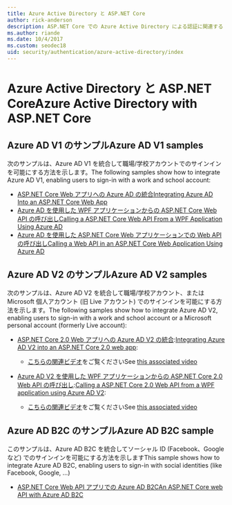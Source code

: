 ```yaml
---
title: Azure Active Directory と ASP.NET Core
author: rick-anderson
description: ASP.NET Core での Azure Active Directory による認証に関連するトピックについて説明します。
ms.author: riande
ms.date: 10/4/2017
ms.custom: seodec18
uid: security/authentication/azure-active-directory/index
---
```

# <a name="azure-active-directory-with-aspnet-core"></a><span data-ttu-id="2b570-103">Azure Active Directory と ASP.NET Core</span><span class="sxs-lookup"><span data-stu-id="2b570-103">Azure Active Directory with ASP.NET Core</span></span>

## <a name="azure-ad-v1-samples"></a><span data-ttu-id="2b570-104">Azure AD V1 のサンプル</span><span class="sxs-lookup"><span data-stu-id="2b570-104">Azure AD V1 samples</span></span>

<span data-ttu-id="2b570-105">次のサンプルは、Azure AD V1 を統合して職場/学校アカウントでのサインインを可能にする方法を示します。</span><span class="sxs-lookup"><span data-stu-id="2b570-105">The following samples show how to integrate Azure AD V1, enabling users to sign-in with a work and school account:</span></span>
* [<span data-ttu-id="2b570-106">ASP.NET Core Web アプリへの Azure AD の統合</span><span class="sxs-lookup"><span data-stu-id="2b570-106">Integrating Azure AD Into an ASP.NET Core Web App</span></span>](https://azure.microsoft.com/documentation/samples/active-directory-dotnet-webapp-openidconnect-aspnetcore/)
* [<span data-ttu-id="2b570-107">Azure AD を使用した WPF アプリケーションからの ASP.NET Core Web API の呼び出し</span><span class="sxs-lookup"><span data-stu-id="2b570-107">Calling a ASP.NET Core Web API From a WPF Application Using Azure AD</span></span>](https://azure.microsoft.com/documentation/samples/active-directory-dotnet-native-aspnetcore/)
* [<span data-ttu-id="2b570-108">Azure AD を使用した ASP.NET Core Web アプリケーションでの Web API の呼び出し</span><span class="sxs-lookup"><span data-stu-id="2b570-108">Calling a Web API in an ASP.NET Core Web Application Using Azure AD</span></span>](https://azure.microsoft.com/documentation/samples/active-directory-dotnet-webapp-webapi-openidconnect-aspnetcore/)

## <a name="azure-ad-v2-samples"></a><span data-ttu-id="2b570-109">Azure AD V2 のサンプル</span><span class="sxs-lookup"><span data-stu-id="2b570-109">Azure AD V2 samples</span></span>

<span data-ttu-id="2b570-110">次のサンプルは、Azure AD V2 を統合して職場/学校アカウント、または Microsoft 個人アカウント (旧 Live アカウント) でのサインインを可能にする方法を示します。</span><span class="sxs-lookup"><span data-stu-id="2b570-110">The following samples show how to integrate Azure AD V2, enabling users to sign-in with a work and school account or a Microsoft personal account (formerly Live account):</span></span>
* <span data-ttu-id="2b570-111">[ASP.NET Core 2.0 Web アプリへの Azure AD V2 の統合](https://github.com/Azure-Samples/active-directory-aspnetcore-webapp-openidconnect-v2):</span><span class="sxs-lookup"><span data-stu-id="2b570-111">[Integrating Azure AD V2 into an ASP.NET Core 2.0 web app](https://github.com/Azure-Samples/active-directory-aspnetcore-webapp-openidconnect-v2):</span></span> 
  * <span data-ttu-id="2b570-112">[こちらの関連ビデオ](https://channel9.msdn.com/Events/Build/2018/THR5001)をご覧ください</span><span class="sxs-lookup"><span data-stu-id="2b570-112">See [this associated video](https://channel9.msdn.com/Events/Build/2018/THR5001)</span></span> 

* <span data-ttu-id="2b570-113">[Azure AD V2 を使用した WPF アプリケーションからの ASP.NET Core 2.0 Web API の呼び出し](https://github.com/azure-samples/active-directory-dotnet-native-aspnetcore-v2):</span><span class="sxs-lookup"><span data-stu-id="2b570-113">[Calling a ASP.NET Core 2.0 Web API from a WPF application using Azure AD V2](https://github.com/azure-samples/active-directory-dotnet-native-aspnetcore-v2):</span></span> 
  * <span data-ttu-id="2b570-114">[こちらの関連ビデオ](https://channel9.msdn.com/Events/Build/2018/THR5000)をご覧ください</span><span class="sxs-lookup"><span data-stu-id="2b570-114">See [this associated video](https://channel9.msdn.com/Events/Build/2018/THR5000)</span></span>

## <a name="azure-ad-b2c-sample"></a><span data-ttu-id="2b570-115">Azure AD B2C のサンプル</span><span class="sxs-lookup"><span data-stu-id="2b570-115">Azure AD B2C sample</span></span>

<span data-ttu-id="2b570-116">このサンプルは、Azure AD B2C を統合してソーシャル ID (Facebook、Google など) でのサインインを可能にする方法を示します</span><span class="sxs-lookup"><span data-stu-id="2b570-116">This sample shows how to integrate Azure AD B2C, enabling users to sign-in with social identities (like Facebook, Google, ...)</span></span>
* [<span data-ttu-id="2b570-117">ASP.NET Core Web API アプリでの Azure AD B2C</span><span class="sxs-lookup"><span data-stu-id="2b570-117">An ASP.NET Core web API with Azure AD B2C</span></span>](https://azure.microsoft.com/resources/samples/active-directory-b2c-dotnetcore-webapi/)
